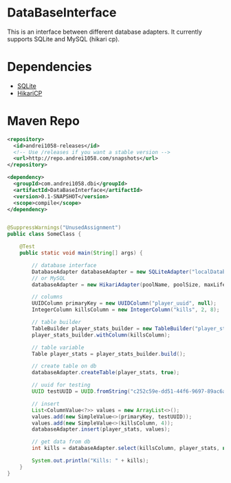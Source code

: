 # DataBaseInterface
This is an interface between different database adapters. It currently supports SQLite and MySQL (hikari cp).

# Dependencies
- [SQLite](https://mvnrepository.com/artifact/org.xerial/sqlite-jdbc)
- [HikariCP](https://mvnrepository.com/artifact/com.zaxxer/HikariCP)

# Maven Repo
```xml
<repository>
  <id>andrei1058-releases</id>
  <!-- Use /releases if you want a stable version -->
  <url>http://repo.andrei1058.com/snapshots</url>
</repository>
```
```xml
<dependency>
  <groupId>com.andrei1058.dbi</groupId>
  <artifactId>DataBaseInterface</artifactId>
  <version>0.1-SNAPSHOT</version>
  <scope>compile</scope>
</dependency>
```

```java

@SuppressWarnings("UnusedAssignment")
public class SomeClass {

    @Test
    public static void main(String[] args) {

        // database interface
        DatabaseAdapter databaseAdapter = new SQLiteAdapter("localDatabase.db");
        // or MySQL
        databaseAdapter = new HikariAdapter(poolName, poolSize, maxLifeTime, host, port, dbName, username, password, verifyCertificate, useSSL);

        // columns
        UUIDColumn primaryKey = new UUIDColumn("player_uuid", null);
        IntegerColumn killsColumn = new IntegerColumn("kills", 2, 8);

        // table builder
        TableBuilder player_stats_builder = new TableBuilder("player_stats", primaryKey);
        player_stats_builder.withColumn(killsColumn);

        // table variable
        Table player_stats = player_stats_builder.build();

        // create table on db
        databaseAdapter.createTable(player_stats, true);

        // uuid for testing
        UUID testUUID = UUID.fromString("c252c59e-dd51-44f6-9697-89ac6a88e6a1");

        // insert
        List<ColumnValue<?>> values = new ArrayList<>();
        values.add(new SimpleValue<>(primaryKey, testUUID));
        values.add(new SimpleValue<>(killsColumn, 4));
        databaseAdapter.insert(player_stats, values);

        // get data from db
        int kills = databaseAdapter.select(killsColumn, player_stats, new EqualsOperator<>(primaryKey, testUUID));

        System.out.println("Kills: " + kills);
    }
}
```